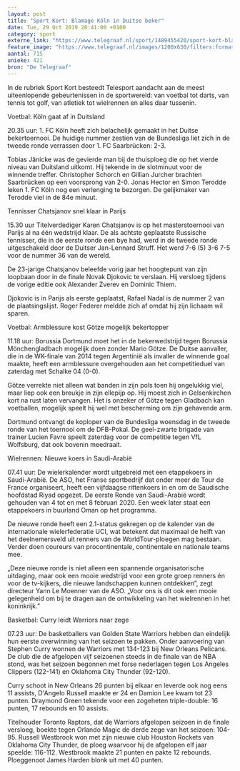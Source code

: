 ```yaml
---
layout: post
title: "Sport Kort: Blamage Köln in Duitse beker"
date: Tue, 29 Oct 2019 20:41:00 +0100
category: sport
externe_link: "https://www.telegraaf.nl/sport/1489455420/sport-kort-blamage-koln-in-duitse-beker"
feature_image: "https://www.telegraaf.nl/images/1200x630/filters:format(jpeg):quality(80)/cdn-kiosk-api.telegraaf.nl/10ec5908-fa84-11e9-801b-0218eaf05005.jpg"
aantal: 715
unieke: 421
bron: "De Telegraaf"
---
```


<p class="intro">In de rubriek Sport Kort besteedt Telesport aandacht aan de meest uiteenlopende gebeurtenissen in de sportwereld: van voetbal tot darts, van tennis tot golf, van atletiek tot wielrennen en alles daar tussenin.</p> <p>Voetbal: Köln gaat af in Duitsland</p><p>20.35 uur: 1. FC Köln heeft zich belachelijk gemaakt in het Duitse bekertoernooi. De huidige nummer zestien van de Bundesliga liet zich in de tweede ronde verrassen door 1. FC Saarbrücken: 2-3.</p><p>Tobias Jänicke was de gevierde man bij de thuisploeg die op het vierde niveau van Duitsland uitkomt. Hij tekende in de slotminuut voor de winnende treffer. Christopher Schorch en Gillian Jurcher brachten Saarbrücken op een voorsprong van 2-0. Jonas Hector en Simon Terodde leken 1. FC Köln nog een verlenging te bezorgen. De gelijkmaker van Terodde viel in de 84e minuut.</p><p>Tennisser Chatsjanov snel klaar in Parijs</p><p>15.30 uur Titelverdediger Karen Chatsjanov is op het masterstoernooi van Parijs al na één wedstrijd klaar. De als achtste geplaatste Russische tennisser, die in de eerste ronde een bye had, werd in de tweede ronde uitgeschakeld door de Duitser Jan-Lennard Struff. Het werd 7-6 (5) 3-6 7-5 voor de nummer 36 van de wereld.</p><p>De 23-jarige Chatsjanov beleefde vorig jaar het hoogtepunt van zijn loopbaan door in de finale Novak Djokovic te verslaan. Hij versloeg tijdens de vorige editie ook Alexander Zverev en Dominic Thiem.</p><p>Djokovic is in Parijs als eerste geplaatst, Rafael Nadal is de nummer 2 van de plaatsingslijst. Roger Federer meldde zich af omdat hij zijn lichaam wil sparen.</p><p>Voetbal: Armblessure kost Götze mogelijk bekertopper</p><p>11.18 uur: Borussia Dortmund moet het in de bekerwedstrijd tegen Borussia Mönchengladbach mogelijk doen zonder Mario Götze. De Duitse aanvaller, die in de WK-finale van 2014 tegen Argentinië als invaller de winnende goal maakte, heeft een armblessure overgehouden aan het competitieduel van zaterdag met Schalke 04 (0-0).</p><p>Götze verrekte niet alleen wat banden in zijn pols toen hij ongelukkig viel, maar liep ook een breukje in zijn ellepijp op. Hij moest zich in Gelsenkirchen kort na rust laten vervangen. Het is onzeker of Götze tegen Gladbach kan voetballen, mogelijk speelt hij wel met bescherming om zijn gehavende arm.</p><p>Dortmund ontvangt de koploper van de Bundesliga woensdag in de tweede ronde van het toernooi om de DFB-Pokal. De geel-zwarte brigade van trainer Lucien Favre speelt zaterdag voor de competitie tegen VfL Wolfsburg, dat ook bovenin meedraait.</p><p>Wielrennen: Nieuwe koers in Saudi-Arabië</p><p>07.41 uur: De wielerkalender wordt uitgebreid met een etappekoers in Saudi-Arabië. De ASO, het Franse sportbedrijf dat onder meer de Tour de France organiseert, heeft een vijfdaagse rittenkoers in en om de Saudische hoofdstad Riyad opgezet. De eerste Ronde van Saudi-Arabië wordt gehouden van 4 tot en met 8 februari 2020. Een week later staat een etappekoers in buurland Oman op het programma.</p><p>De nieuwe ronde heeft een 2.1-status gekregen op de kalender van de internationale wielerfederatie UCI, wat betekent dat maximaal de helft van het deelnemersveld uit renners van de WorldTour-ploegen mag bestaan. Verder doen coureurs van procontinentale, continentale en nationale teams mee.</p><p>„Deze nieuwe ronde is niet alleen een spannende organisatorische uitdaging, maar ook een mooie wedstrijd voor een grote groep renners én voor de tv-kijkers, die nieuwe landschappen kunnen ontdekken”, zegt directeur Yann Le Moenner van de ASO. „Voor ons is dit ook een mooie gelegenheid om bij te dragen aan de ontwikkeling van het wielrennen in het koninkrijk.”</p><p>Basketbal: Curry leidt Warriors naar zege</p><p>07.23 uur: De basketballers van Golden State Warriors hebben dan eindelijk hun eerste overwinning van het seizoen te pakken. Onder aanvoering van Stephen Curry wonnen de Warriors met 134-123 bij New Orleans Pelicans. De club die de afgelopen vijf seizoenen steeds in de finale van de NBA stond, was het seizoen begonnen met forse nederlagen tegen Los Angeles Clippers (122-141) en Oklahoma City Thunder (92-120).</p><p>Curry schoot in New Orleans 26 punten bij elkaar en leverde ook nog eens 11 assists, D'Angelo Russell maakte er 24 en Damion Lee kwam tot 23 punten. Draymond Green tekende voor een zogeheten triple-double: 16 punten, 17 rebounds en 10 assists.</p><p>Titelhouder Toronto Raptors, dat de Warriors afgelopen seizoen in de finale versloeg, boekte tegen Orlando Magic de derde zege van het seizoen: 104-95. Russell Westbrook won met zijn nieuwe club Houston Rockets van Oklahoma City Thunder, de ploeg waarvoor hij de afgelopen elf jaar speelde: 116-112. Westbrook maakte 21 punten en pakte 12 rebounds. Ploeggenoot James Harden blonk uit met 40 punten.</p>
